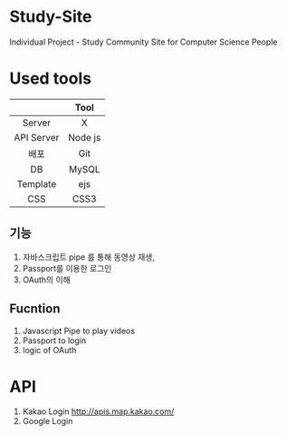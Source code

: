 # Study-Site
Individual Project - Study Community Site for Computer Science People

# Used tools
|  | Tool |
|:--------:|:--------:|
| Server | X |
| API Server | Node js |
| 배포 | Git |
| DB | MySQL |
| Template | ejs |
| CSS | CSS3 |

## 기능
1. 자바스크립트 pipe 를 통해 동영상 재생,
2. Passport를 이용한 로그인
3. OAuth의 이해

## Fucntion
1. Javascript Pipe to play videos
2. Passport to login
3. logic of OAuth

# API
1. Kakao Login http://apis.map.kakao.com/
2. Google Login 
